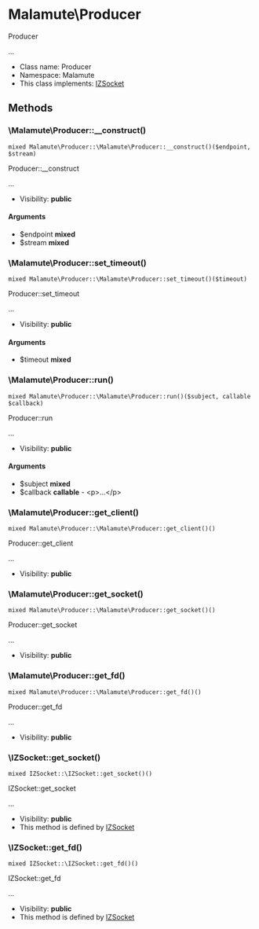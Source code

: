 Malamute\Producer
===============

Producer

...


* Class name: Producer
* Namespace: Malamute
* This class implements: [IZSocket](IZSocket.md)






Methods
-------


### \Malamute\Producer::__construct()

```
mixed Malamute\Producer::\Malamute\Producer::__construct()($endpoint, $stream)
```

Producer::__construct

...

* Visibility: **public**

#### Arguments

* $endpoint **mixed**
* $stream **mixed**



### \Malamute\Producer::set_timeout()

```
mixed Malamute\Producer::\Malamute\Producer::set_timeout()($timeout)
```

Producer::set_timeout

...

* Visibility: **public**

#### Arguments

* $timeout **mixed**



### \Malamute\Producer::run()

```
mixed Malamute\Producer::\Malamute\Producer::run()($subject, callable $callback)
```

Producer::run

...

* Visibility: **public**

#### Arguments

* $subject **mixed**
* $callback **callable** - &lt;p&gt;...&lt;/p&gt;



### \Malamute\Producer::get_client()

```
mixed Malamute\Producer::\Malamute\Producer::get_client()()
```

Producer::get_client

...

* Visibility: **public**



### \Malamute\Producer::get_socket()

```
mixed Malamute\Producer::\Malamute\Producer::get_socket()()
```

Producer::get_socket

...

* Visibility: **public**



### \Malamute\Producer::get_fd()

```
mixed Malamute\Producer::\Malamute\Producer::get_fd()()
```

Producer::get_fd

...

* Visibility: **public**



### \IZSocket::get_socket()

```
mixed IZSocket::\IZSocket::get_socket()()
```

IZSocket::get_socket

...

* Visibility: **public**
* This method is defined by [IZSocket](IZSocket.md)



### \IZSocket::get_fd()

```
mixed IZSocket::\IZSocket::get_fd()()
```

IZSocket::get_fd

...

* Visibility: **public**
* This method is defined by [IZSocket](IZSocket.md)


